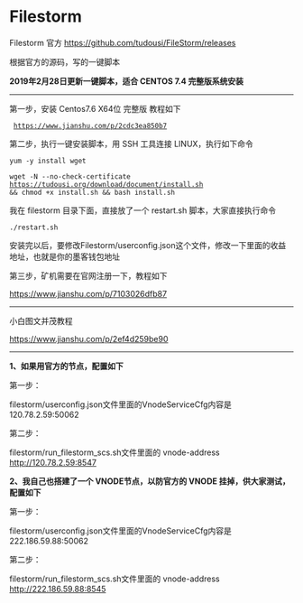 # Filestorm


Filestorm 官方    https://github.com/tudousi/FileStorm/releases

根据官方的源码，写的一键脚本

<b>2019年2月28日更新一键脚本，适合 CENTOS 7.4 完整版系统安装</b>

-----------------------------------------------------------------------------------------------------
 
第一步，安装 Centos7.6 X64位 完整版 教程如下

<code> https://www.jianshu.com/p/2cdc3ea850b7 </code>

第二步，执行一键安装脚本，用 SSH 工具连接 LINUX，执行如下命令

<code>yum -y install wget</code>

<code>wget -N --no-check-certificate https://tudousi.org/download/document/install.sh && chmod +x install.sh && bash install.sh</code>

我在 filestorm 目录下面，直接放了一个 restart.sh 脚本，大家直接执行命令

<code>./restart.sh</code>


安装完以后，要修改Filestorm/userconfig.json这个文件，修改一下里面的收益地址，也就是你的墨客钱包地址

第三步，矿机需要在官网注册一下，教程如下

https://www.jianshu.com/p/7103026dfb87

-----------------------------------------------------------------------------------------------------

小白图文并茂教程

https://www.jianshu.com/p/2ef4d259be90


-----------------------------------------------------------------------------------------------------

<b>1、如果用官方的节点，配置如下</b>

第一步：

filestorm/userconfig.json文件里面的VnodeServiceCfg内容是    120.78.2.59:50062

第二步：

filestorm/run_filestorm_scs.sh文件里面的 vnode-address http://120.78.2.59:8547


<b>2、我自己也搭建了一个 VNODE节点，以防官方的 VNODE 挂掉，供大家测试，配置如下</b>

第一步：

filestorm/userconfig.json文件里面的VnodeServiceCfg内容是    222.186.59.88:50062

第二步：

filestorm/run_filestorm_scs.sh文件里面的 vnode-address http://222.186.59.88:8545

